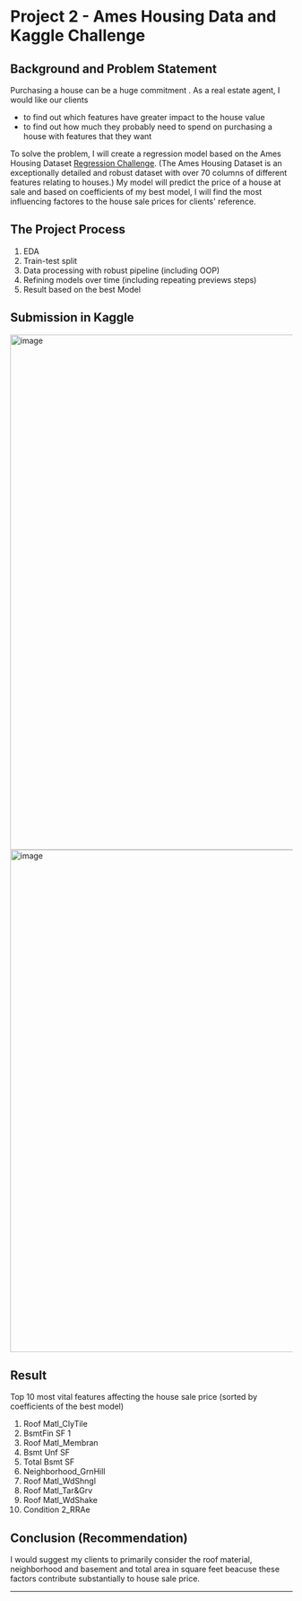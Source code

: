 # Project 2 - Ames Housing Data and Kaggle Challenge

## Background and Problem Statement

Purchasing a house can be a huge commitment . As a real estate agent, I  would like our clients 
- to find out which features have greater impact to the house value
- to find out how much they probably need to spend on purchasing a house with features that they want

To solve the problem, I will create a regression model based on the Ames Housing Dataset [Regression Challenge](https://www.kaggle.com/t/2dde5663e03b4165b853ff65e723c26d). (The Ames Housing Dataset is an exceptionally detailed and robust dataset with over 70 columns of different features relating to houses.) My model will predict the price of a house at sale and based on coefficients of my best model, I will find the most influencing factores to the house sale prices for clients' reference.




## The Project Process
1. EDA
2. Train-test split
3. Data processing with robust pipeline (including OOP)
4. Refining models over time (including repeating previews steps)
6. Result based on the best Model



## Submission in Kaggle


<img width="918" alt="image" src="https://user-images.githubusercontent.com/68343996/197802866-3d220775-5444-4dae-ba7c-fbe1f785304d.png">
<img width="895" alt="image" src="https://user-images.githubusercontent.com/68343996/198825021-3ab0a707-0c51-41c1-b9af-03b5f83a555a.png">


## Result
Top 10 most vital features affecting the house sale price (sorted by coefficients of the best model)

1.	  Roof Matl_ClyTile	 
2.	  BsmtFin SF 1	 
3.	  Roof Matl_Membran	 
4.	  Bsmt Unf SF	 
5.	  Total Bsmt SF	 
6.    Neighborhood_GrnHill	 
7. 	  Roof Matl_WdShngl	 
8.	  Roof Matl_Tar&Grv	
9.	  Roof Matl_WdShake
10.	  Condition 2_RRAe
	


## Conclusion (Recommendation)

I would suggest my clients to primarily consider the roof material, neighborhood and basement and total area in square feet beacuse these factors contribute substantially to house sale price.


---

